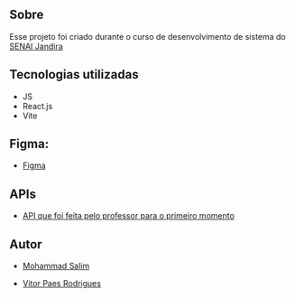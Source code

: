 
## Sobre
Esse projeto foi criado durante o curso de desenvolvimento de sistema
do [SENAI Jandira](https://sp.senai.br/unidade/jandira/)

## Tecnologias utilizadas
- JS
- React.js
- Vite

## Figma:
- [Figma](https://www.figma.com/design/3YvvViFH5JgPFxqsmKVXIw/Rede-social?node-id=0-1&t=NqLsnCbSwuTx54e5-1)

## APIs
- [API que foi feita pelo professor para o primeiro momento](https://github.com/Vitor-ext/Back-Spider)

## Autor
- [Mohammad Salim](https://www.linkedin.com/in/mohammad-salim-197481320/?originalSubdomain=br)

- [Vitor Paes Rodrigues](https://github.com/VitorPaes-coder)